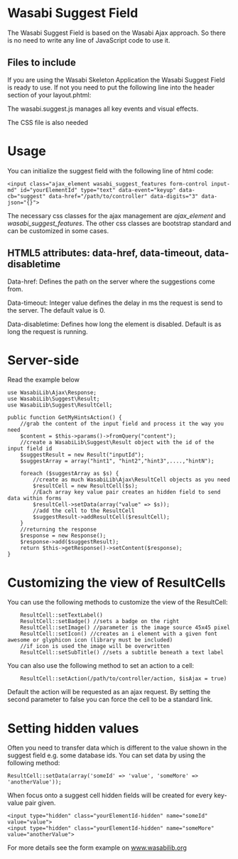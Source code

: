Wasabi Suggest Field
====================

The Wasabi Suggest Field is based on the Wasabi Ajax approach. 
So there is no need to write any line of JavaScript code to use it.

Files to include
----------------
If you are using the Wasabi Skeleton Application the Wasabi Suggest Field is ready to use.
If not you need to put the following line into the header section of your layout.phtml:
    <script type="text/javascript" src="/vendor/wasabi/js/wasabi.suggest.js"></script>

The wasabi.suggest.js manages all key events and visual effects.

The CSS file is also needed  
    <link href="/wasabilib_assets/css/wasabi.suggest.css" media="screen" rel="stylesheet" type="text/css">

Usage
=====
You can initialize the suggest field with the following line of html code:

    <input class="ajax_element wasabi_suggest_features form-control input-md" id="yourElementId" type="text" data-event="keyup" data-cb="suggest" data-href="/path/to/controller" data-digits="3" data-json="{}">

The necessary css classes for the ajax management are *ajax_element* and *wasabi_suggest_features*. 
The other css classes are bootstrap standard and can be customized in some cases. 

HTML5 attributes: data-href, data-timeout, data-disabletime
---------------------------------------------------

Data-href: Defines the path on the server where the suggestions come from.

Data-timeout: Integer value defines the delay in ms the request is send to the server. The default value is 0.

Data-disabletime: Defines how long the element is disabled. Default is as long the request is running.


Server-side
===========

Read the example below

    
    use WasabiLib\Ajax\Response;
    use WasabiLib\Suggest\Result;
    use WasabiLib\Suggest\ResultCell;
      
    public function GetMyHintsAction() {
        //grab the content of the input field and process it the way you need
        $content = $this->params()->fromQuery("content");
        //create a WasabiLib\Suggest\Result object with the id of the input field id
        $suggestResult = new Result("inputId");
        $suggestArray = array("hint1", "hint2","hint3",....,"hintN");

        foreach ($suggestArray as $s) {
            //create as much WasabiLib\Ajax\ResultCell objects as you need
            $resultCell = new ResultCell($s);
            //Each array key value pair creates an hidden field to send data within forms
            $resultCell->setData(array("value" => $s));            
            //add the cell to the ResultCell
            $suggestResult->addResultCell($resultCell);
        }
        //returning the response
        $response = new Response();
        $response->add($suggestResult);
        return $this->getResponse()->setContent($response);
    }
 
Customizing the view of ResultCells
====================================
  You can use the following methods to customize the view of the ResultCell:
         
        ResultCell::setTextLabel()
        ResultCell::setBadge() //sets a badge on the right
        ResultCell::setImage() //parameter is the image source 45x45 pixel
        ResultCell::setIcon() //creates an i element with a given font awesome or glyphicon icon (library must be included)
        //if icon is used the image will be overwritten 
        ResultCell::setSubTitle() //sets a subtitle beneath a text label
 
You can also use the following method to set an action to a cell:

        ResultCell::setAction(/path/to/controller/action, $isAjax = true)

Default the action will be requested as an ajax request. By setting the second parameter to false you can force the cell to be a standard link.


Setting hidden values
=====================
Often you need to transfer data which is different to the value shown in the suggest field e.g. some database ids.
You can set data by using the following method:

    ResultCell::setData(array('someId' => 'value', 'someMore' => 'anotherValue'));

When focus onto a suggest cell hidden fields will be created for every key-value pair given.
        
    <input type="hidden" class="yourElementId-hidden" name="someId" value="value">
    <input type="hidden" class="yourElementId-hidden" name="someMore" value="anotherValue">

For more details see the form example on www.wasabilib.org
